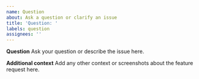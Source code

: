 ```yaml
---
name: Question
about: Ask a question or clarify an issue
title: 'Question: '
labels: question
assignees: ''
---
```


**Question**
Ask your question or describe the issue here.

**Additional context**
Add any other context or screenshots about the feature request here.
